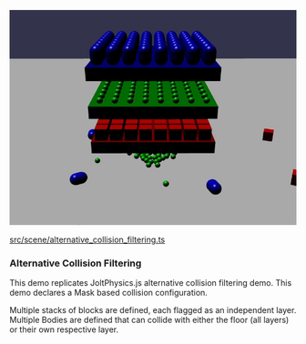 ![Alternative Collision Filtering](./img/alternative_collision_filtering.jpg)

[src/scene/alternative_collision_filtering.ts](../src/scene/alternative_collision_filtering.ts)  

### Alternative Collision Filtering

This demo replicates JoltPhysics.js alternative collision filtering demo.
This demo declares a Mask based collision configuration.

Multiple stacks of blocks are defined, each flagged as an independent layer.
Multiple Bodies are defined that can collide with either the floor (all layers) or their own respective layer.
